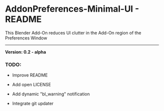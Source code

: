 # AddonPreferences-Minimal-UI - README

This Blender Add-On reduces UI clutter in the Add-On region of the Preferences Window

---

**Version: 0.2 - alpha**

### TODO:

- Improve README

- Add open LICENSE

 - Add dynamic "bl_warning" notification

 - Integrate git updater
